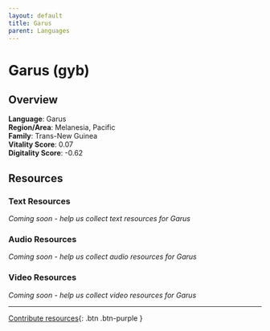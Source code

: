 ```yaml
---
layout: default
title: Garus
parent: Languages
---
```


# Garus (gyb)

## Overview

**Language**: Garus  
**Region/Area**: Melanesia, Pacific  
**Family**: Trans-New Guinea  
**Vitality Score**: 0.07  
**Digitality Score**: -0.62  

## Resources

### Text Resources
*Coming soon - help us collect text resources for Garus*

### Audio Resources
*Coming soon - help us collect audio resources for Garus*

### Video Resources
*Coming soon - help us collect video resources for Garus*

---

[Contribute resources](https://fairtrain.github.io/){: .btn .btn-purple }
